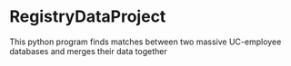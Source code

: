 # RegistryDataProject
This python program finds matches between two massive UC-employee databases and merges their data together
